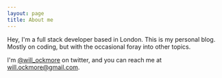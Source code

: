 ```yaml
---
layout: page
title: About me
---
```


Hey, I'm a full stack developer based in London. This is my personal blog. Mostly on coding, but with the occasional foray into other topics.

I'm [@will_ockmore](https://twitter.com/will_ockmore) on twitter, and you can reach me at [will.ockmore@gmail.com](mailto:will.ockmore@gmail.com).
